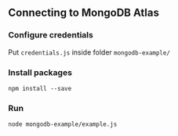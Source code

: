 ## Connecting to MongoDB Atlas

### Configure credentials

Put `credentials.js` inside folder `mongodb-example/`

### Install packages

```
npm install --save
```

### Run
```
node mongodb-example/example.js
```